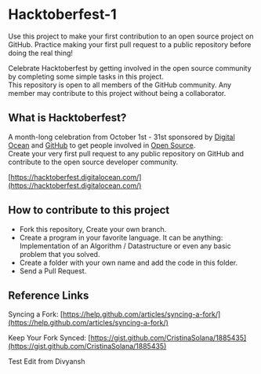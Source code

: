 # Hacktoberfest-1

Use this project to make your first contribution to an open source project on GitHub. Practice making your first pull request to a public repository before doing the real thing!    

Celebrate Hacktoberfest by getting involved in the open source community by completing some simple tasks in this project.    
This repository is open to all members of the GitHub community. Any member may contribute to this project without being a collaborator.     

## What is Hacktoberfest?
A month-long celebration from October 1st - 31st sponsored by [Digital Ocean](https://hacktoberfest.digitalocean.com/) and [GitHub](https://github.com/blog/2433-celebrate-open-source-this-october-with-hacktoberfest) to get people involved in [Open Source](https://github.com/open-source).    
Create your very first pull request to any public repository on GitHub and contribute to the open source developer community.      

[https://hacktoberfest.digitalocean.com/](https://hacktoberfest.digitalocean.com/)       

## How to contribute to this project

* Fork this repository, Create your own branch.     
* Create a program in your favorite language. It can be anything: Implementation of an Algorithm / Datastructure or even any basic problem that you solved.    
* Create a folder with your own name and add the code in this folder.     
* Send a Pull Request.     

## Reference Links     

Syncing a Fork: [https://help.github.com/articles/syncing-a-fork/](https://help.github.com/articles/syncing-a-fork/)

Keep Your Fork Synced: [https://gist.github.com/CristinaSolana/1885435](https://gist.github.com/CristinaSolana/1885435)


Test Edit from Divyansh
